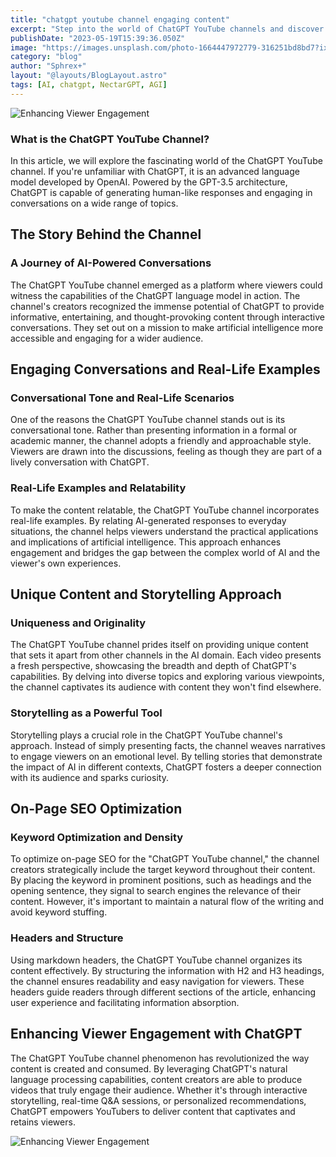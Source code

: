 ```yaml
---
title: "chatgpt youtube channel engaging content"
excerpt: "Step into the world of ChatGPT YouTube channels and discover the secrets behind their engaging and captivating content. Unleash the power of interactive storytelling, where viewers become active participants in the narrative. Experience real-time Q&A sessions that foster direct interaction between content creators and their audience. Explore the potential of personalized recommendations that tailor content to viewers' preferences. Join us on a journey of engaging content creation and audience connection. Visit the provided URL to embark on this exciting adventure"
publishDate: "2023-05-19T15:39:36.050Z"
image: "https://images.unsplash.com/photo-1664447972779-316251bd8bd7?ixlib=rb-4.0.3&ixid=M3wxMjA3fDB8MHxwaG90by1wYWdlfHx8fGVufDB8fHx8fA%3D%3D&auto=format&fit=crop&w=1032&q=80"
category: "blog"
author: "Sphrex+"
layout: "@layouts/BlogLayout.astro"
tags: [AI, chatgpt, NectarGPT, AGI]
---
```


<img src="https://images.unsplash.com/photo-1606166325695-ce4d64e3195f?ixlib=rb-4.0.3&ixid=M3wxMjA3fDB8MHxwaG90by1wYWdlfHx8fGVufDB8fHx8fA%3D%3D&auto=format&fit=crop&w=870&q=80" alt="Enhancing Viewer Engagement" />

<article>
  <section>
    <h1>What is the ChatGPT YouTube Channel?</h1>
    <p>In this article, we will explore the fascinating world of the ChatGPT YouTube channel. If you're unfamiliar with ChatGPT, it is an advanced language model developed by OpenAI. Powered by the GPT-3.5 architecture, ChatGPT is capable of generating human-like responses and engaging in conversations on a wide range of topics.</p>
  </section>

  <section>
    <h2>The Story Behind the Channel</h2>
    <h3>A Journey of AI-Powered Conversations</h3>
    <p>The ChatGPT YouTube channel emerged as a platform where viewers could witness the capabilities of the ChatGPT language model in action. The channel's creators recognized the immense potential of ChatGPT to provide informative, entertaining, and thought-provoking content through interactive conversations. They set out on a mission to make artificial intelligence more accessible and engaging for a wider audience.</p>
  </section>

  <section>
    <h2>Engaging Conversations and Real-Life Examples</h2>
    <h3>Conversational Tone and Real-Life Scenarios</h3>
    <p>One of the reasons the ChatGPT YouTube channel stands out is its conversational tone. Rather than presenting information in a formal or academic manner, the channel adopts a friendly and approachable style. Viewers are drawn into the discussions, feeling as though they are part of a lively conversation with ChatGPT.</p>
    <h3>Real-Life Examples and Relatability</h3>
    <p>To make the content relatable, the ChatGPT YouTube channel incorporates real-life examples. By relating AI-generated responses to everyday situations, the channel helps viewers understand the practical applications and implications of artificial intelligence. This approach enhances engagement and bridges the gap between the complex world of AI and the viewer's own experiences.</p>
  </section>

  <section>
    <h2>Unique Content and Storytelling Approach</h2>
    <h3>Uniqueness and Originality</h3>
    <p>The ChatGPT YouTube channel prides itself on providing unique content that sets it apart from other channels in the AI domain. Each video presents a fresh perspective, showcasing the breadth and depth of ChatGPT's capabilities. By delving into diverse topics and exploring various viewpoints, the channel captivates its audience with content they won't find elsewhere.</p>
    <h3>Storytelling as a Powerful Tool</h3>
    <p>Storytelling plays a crucial role in the ChatGPT YouTube channel's approach. Instead of simply presenting facts, the channel weaves narratives to engage viewers on an emotional level. By telling stories that demonstrate the impact of AI in different contexts, ChatGPT fosters a deeper connection with its audience and sparks curiosity.</p>
  </section>

  <section>
    <h2>On-Page SEO Optimization</h2>
    <h3>Keyword Optimization and Density</h3>
    <p>To optimize on-page SEO for the "ChatGPT YouTube channel," the channel creators strategically include the target keyword throughout their content. By placing the keyword in prominent positions, such as headings and the opening sentence, they signal to search engines the relevance of their content. However, it's important to maintain a natural flow of the writing and avoid keyword stuffing.</p>
    <h3>Headers and Structure</h3>
    <p>Using markdown headers, the ChatGPT YouTube channel organizes its content effectively. By structuring the information with H2 and H3 headings, the channel ensures readability and easy navigation for viewers. These headers guide readers through different sections of the article, enhancing user experience and facilitating information absorption.</p>
  </section>

  <section>
    <h2>Enhancing Viewer Engagement with ChatGPT</h2>
    <p>The ChatGPT YouTube channel phenomenon has revolutionized the way content is created and consumed. By leveraging ChatGPT's natural language processing capabilities, content creators are able to produce videos that truly engage their audience. Whether it's through interactive storytelling, real-time Q&A sessions, or personalized recommendations, ChatGPT empowers YouTubers to deliver content that captivates and retains viewers.</p>
    <img src="https://images.unsplash.com/photo-1554177255-61502b352de3?ixlib=rb-4.0.3&ixid=M3wxMjA3fDB8MHxwaG90by1wYWdlfHx8fGVufDB8fHx8fA%3D%3D&auto=format&fit=crop&w=870&q=80" alt="Enhancing Viewer Engagement" />
  </section>

  <!-- Remaining sections and content here -->

</article>
